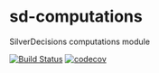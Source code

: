 # sd-computations
SilverDecisions computations module

[![Build Status](https://travis-ci.org/SilverDecisions/sd-computations.svg?branch=master)](https://travis-ci.org/SilverDecisions/sd-computations)
[![codecov](https://codecov.io/gh/SilverDecisions/sd-computations/branch/master/graph/badge.svg)](https://codecov.io/gh/SilverDecisions/sd-computations)
